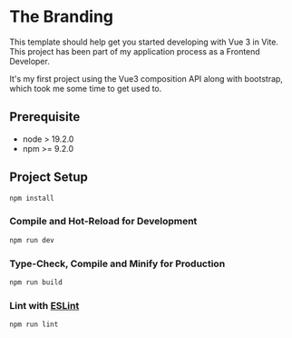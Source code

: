 # The Branding

This template should help get you started developing with Vue 3 in Vite.
This project has been part of my application process as a Frontend Developer.

It's my first project using the Vue3 composition API along with bootstrap, which took me some time to get used to.

## Prerequisite

- node > 19.2.0
- npm >= 9.2.0

## Project Setup

```sh
npm install
```

### Compile and Hot-Reload for Development

```sh
npm run dev
```

### Type-Check, Compile and Minify for Production

```sh
npm run build
```

### Lint with [ESLint](https://eslint.org/)

```sh
npm run lint
```
